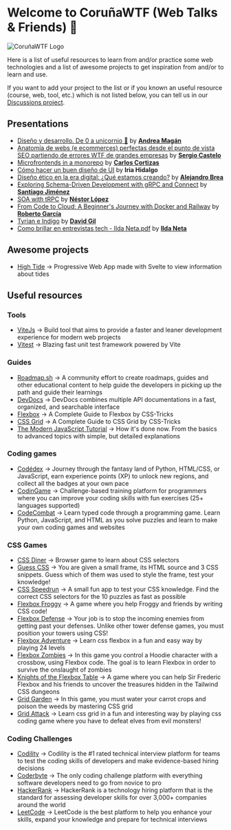 # Welcome to CoruñaWTF (Web Talks & Friends) 👋

![CoruñaWTF Logo](https://user-images.githubusercontent.com/7774855/213446304-742e23be-2794-40a9-adea-e484a9f75240.png "Coruña Web Talks & Friends")

Here is a list of useful resources to learn from and/or practice some web technologies and a list of awesome projects to get inspiration from and/or to learn and use.

If you want to add your project to the list or if you known an useful resource (course, web, tool, etc.) which is not listed below, you can tell us in our [Discussions project](https://github.com/corunawtf/discussions/discussions).

## Presentations
- [Diseño y desarrollo. De 0 a unicornio 🦄](https://www.canva.com/design/DAFa61pjkYE/dJaVkq6nHhrElSxKfLZ8xQ/view) by [**Andrea Magán**](https://github.com/andreamagan)
- [Anatomía de webs (e ecommerces) perfectas desde el punto de vista SEO partiendo de errores WTF de grandes empresas](https://github.com/corunawtf/.github/files/11486685/presentacionseowtf.pdf) by [**Sergio Castelo**](https://sergiocastelo.com/)
- [Microfrontends in a monorepo](https://github.com/corunawtf/.github/files/12034231/Microfrontends.in.a.monorepo.pdf) by [**Carlos Cortizas**](https://github.com/PaquitoSoft)
- [Cómo hacer un buen diseño de UI](https://docs.google.com/presentation/d/17NIilIttQATifjcWgAArlC61oD2QlhjlEl-uE0NKDJw/mobilepresent?slide=id.g1340ad11090_0_90) by **Iria Hidalgo**
- [Diseño ético en la era digital: ¿Qué estamos creando?](https://drive.google.com/file/d/1-HXYZROYgOK6JVEPfXUwEwRZd8BKz0zo/view?usp=sharing) by [**Alejandro Brea**](https://github.com/BreaGG)
- [Exploring Schema-Driven Development with gRPC and Connect](https://github.com/user-attachments/files/17324243/Introduction.to.gRPC.and.Schema.driven.development.pdf) by [**Santiago Jiménez**](https://github.com/sago2k8)
- [SOA with tRPC](https://github.com/user-attachments/files/18151660/trpc-soa.pdf) by [**Néstor López**](https://github.com/Nsttt)
- [From Code to Cloud: A Beginner's Journey with Docker and Railway](https://www.canva.com/design/DAGdJaGSuV4/G9jT2GW2uGzfIw644YS40A/watch) by [**Roberto García**](https://github.com/soulcodex)
- [Tyrian e Indigo](https://github.com/user-attachments/files/19736811/Tyrian.e.Indigo.pdf) by [**David Gil**](https://github.com/dagmendez)
- [Como brillar en entrevistas tech - Ilda Neta.pdf](https://github.com/user-attachments/files/20451352/Como.brillar.en.entrevistas.tech.-.Ilda.Neta.pdf) by [**Ilda Neta**](https://github.com/ildaneta)


## Awesome projects
- [High Tide](https://hightide.earth/) &rarr; Progressive Web App made with Svelte to view information about tides

## Useful resources

### Tools
- [ViteJs](https://vitejs.dev/) &rarr; Build tool that aims to provide a faster and leaner development experience for modern web projects
- [Vitest](https://vitest.dev/) &rarr; Blazing fast unit test framework powered by Vite

### Guides
- [Roadmap.sh](https://roadmap.sh/) &rarr; A community effort to create roadmaps, guides and other educational content to help guide the developers in picking up the path and guide their learnings
- [DevDocs](https://devdocs.io/) &rarr; DevDocs combines multiple API documentations in a fast, organized, and searchable interface
- [Flexbox](https://css-tricks.com/snippets/css/a-guide-to-flexbox/) &rarr; A Complete Guide to Flexbox by CSS-Tricks
- [CSS Grid](https://css-tricks.com/snippets/css/complete-guide-grid/) &rarr; A Complete Guide to CSS Grid by CSS-Tricks
- [The Modern JavaScript Tutorial](https://javascript.info/) &rarr; How it's done now. From the basics to advanced topics with simple, but detailed explanations

### Coding games
- [Codédex](https://www.codedex.io/) &rarr; Journey through the fantasy land of Python, HTML/CSS, or JavaScript, earn experience points (XP) to unlock new regions, and collect all the badges at your own pace
- [CodinGame](https://www.codingame.com/) &rarr; Challenge-based training platform for programmers where you can improve your coding skills with fun exercises (25+ languages supported)
- [CodeCombat](https://www.codecombat.com/) &rarr; Learn typed code through a programming game. Learn Python, JavaScript, and HTML as you solve puzzles and learn to make your own coding games and websites

### CSS Games
- [CSS Diner](https://flukeout.github.io/) &rarr; Browser game to learn about CSS selectors
- [Guess CSS](https://www.guess-css.app/) &rarr; You are given a small frame, its HTML source and 3 CSS snippets. Guess which of them was used to style the frame, test your knowledge!
- [CSS Speedrun](https://css-speedrun.netlify.app/) &rarr; A small fun app to test your CSS knowledge. Find the correct CSS selectors for the 10 puzzles as fast as possible
- [Flexbox Froggy](https://flexboxfroggy.com/) &rarr; A game where you help Froggy and friends by writing CSS code!
- [Flexbox Defense](http://www.flexboxdefense.com/) &rarr; Your job is to stop the incoming enemies from getting past your defenses. Unlike other tower defense games, you must position your towers using CSS!
- [Flexbox Adventure](https://codingfantasy.com/games/flexboxadventure) &rarr; Learn css flexbox in a fun and easy way by playing 24 levels
- [Flexbox Zombies](https://mastery.games/flexboxzombies/) &rarr; In this game you control a Hoodie character with a crossbow, using Flexbox code. The goal is to learn Flexbox in order to survive the onslaught of zombies
- [Knights of the Flexbox Table](https://knightsoftheflexboxtable.com/) &rarr; A game where you can help Sir Frederic Flexbox and his friends to uncover the treasures hidden in the Tailwind CSS dungeons
- [Grid Garden](https://cssgridgarden.com/) &rarr; In this game, you must water your carrot crops and poison the weeds by mastering CSS grid
- [Grid Attack](https://codingfantasy.com/games/css-grid-attack) &rarr; Learn css grid in a fun and interesting way by playing css coding game where you have to defeat elves from evil monsters!

### Coding Challenges
- [Codility](https://app.codility.com/programmers/) &rarr; Codility is the #1 rated technical interview platform for teams to test the coding skills of developers and make evidence-based hiring decisions
- [Coderbyte](https://coderbyte.com/challenges/) &rarr; The only coding challenge platform with everything software developers need to go from novice to pro
- [HackerRank](https://www.hackerrank.com/) &rarr; HackerRank is a technology hiring platform that is the standard for assessing developer skills for over 3,000+ companies around the world
- [LeetCode](https://leetcode.com/) &rarr; LeetCode is the best platform to help you enhance your skills, expand your knowledge and prepare for technical interviews
